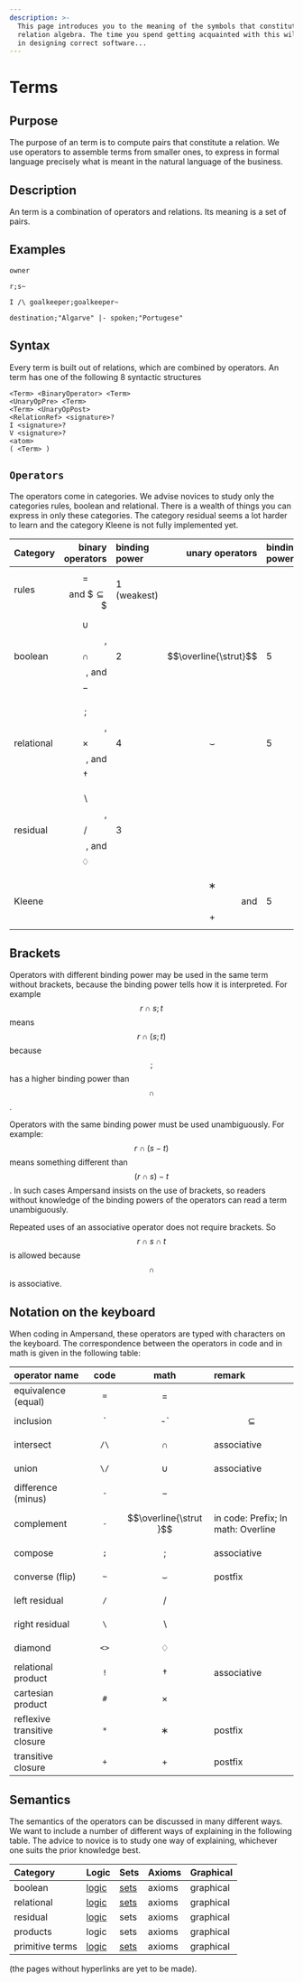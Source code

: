 ```yaml
---
description: >-
  This page introduces you to the meaning of the symbols that constitute
  relation algebra. The time you spend getting acquainted with this will pay off
  in designing correct software...
---
```


# Terms

## Purpose

The purpose of an term is to compute pairs that constitute a relation. We use operators to assemble terms from smaller ones, to express in formal language precisely what is meant in the natural language of the business.

## Description

An term is a combination of operators and relations. Its meaning is a set of pairs.

## Examples

`owner`

`r;s~`

`I /\ goalkeeper;goalkeeper~`

`destination;"Algarve" |- spoken;"Portugese"`

## Syntax

Every term is built out of relations, which are combined by operators. An term has one of the following 8 syntactic structures

```text
<Term> <BinaryOperator> <Term>
<UnaryOpPre> <Term>
<Term> <UnaryOpPost>
<RelationRef> <signature>?
I <signature>?
V <signature>?
<atom>
( <Term> )
```

## `Operators`

The operators come in categories. We advise novices to study only the categories rules, boolean and relational. There is a wealth of things you can express in only these categories. The category residual seems a lot harder to learn and the category Kleene is not fully implemented yet.

| Category | binary operators | binding power | unary operators | binding power |
| :--- | ---: | :--- | ---: | :--- |
| rules | $$=$$ and $$\subseteq\$$ | 1 \(weakest\) |  |  |
| boolean | $$\cup$$, $$\cap$$, and $$-$$ | 2 | $$\overline{\strut}$$ | 5 |
| relational | $$;$$, $$\times$$, and $$\dagger$$ | 4 | $$\smallsmile$$ | 5 |
| residual | $$\backslash$$, $$/$$, and $$♢$$ | 3 |  |  |
| Kleene |  |  | $$∗ $$ and $$+$$ | 5 |

## Brackets

Operators with different binding power may be used in the same term without brackets, because the binding power tells how it is interpreted. For example $$r\cap s;t$$ means $$r\cap(s;t)$$ because $$;$$ has a higher binding power than $$\cap$$. 

Operators with the same binding power must be used unambiguously. For example: $$r\cap(s-t)$$ means something different than $$(r\cap s)-t$$. In such cases Ampersand insists on the use of brackets, so readers without knowledge of the binding powers of the operators can read a term unambiguously.

Repeated uses of an associative operator does not require brackets. So $$r\cap s \cap t$$ is allowed because $$\cap$$ is associative.

## Notation on the keyboard

When coding in Ampersand, these operators are typed with characters on the keyboard. The correspondence between the operators in code and in math is given in the following table:

| operator name | code | math | remark |
| :--- | :---: | :---: | :--- |
| equivalence \(equal\) | `=` | $$=$$ |  |
| inclusion | `|-` | $$\subseteq$$ |  |
| intersect | `/\` | $$∩$$ | associative |
| union | `\/` | $$∪$$ | associative |
| difference \(minus\) | `-` | $$-$$ |  |
| complement | `-` | $$\overline{\strut }$$ | in code: Prefix; In math: Overline |
| compose | `;` | $$;$$ | associative |
| converse \(flip\) | `~` | $$\smallsmile$$ | postfix |
| left residual | `/` | $$/$$ |  |
| right residual | `\` | $$\backslash$$ |  |
| diamond | `<>` | $$♢$$ |  |
| relational product | `!` | $$†$$ | associative |
| cartesian product | `#` | $$\times$$ |  |
| reflexive transitive closure | `*` | $$∗$$ | postfix |
| transitive closure | `+` | $$+$$ | postfix |

## Semantics

The semantics of the operators can be discussed in many different ways. We want to include  a number of different ways of explaining in the following table. The advice to novice is to study one way of explaining, whichever one suits the prior knowledge best.

| Category | Logic | Sets | Axioms | Graphical |
| :--- | :--- | :--- | :--- | :--- |
| boolean | [logic](boolean-operators.md) | [sets](other-ways/boolean-operators-sets.md) | axioms | graphical |
| relational | [logic](relational-operators.md) | [sets](other-ways/relational-operators-in-set-theory.md) | axioms | graphical |
| residual | [logic](residual-operators.md) | sets | axioms | graphical |
| products | logic | sets | axioms | graphical |
| primitive terms | [logic](primitive-terms.md) | [sets](other-ways/primitive-terms-in-set-theory.md) | axioms | graphical |

\(the pages without hyperlinks are yet to be made\).

